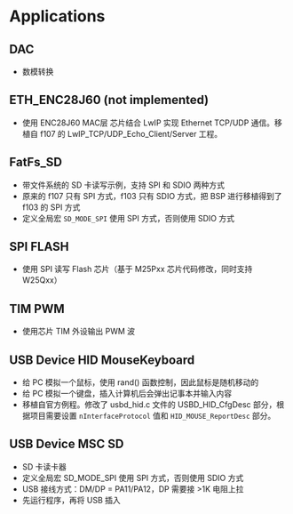 # Applications

## DAC

- 数模转换

## ETH_ENC28J60 (not implemented)

- 使用 ENC28J60 MAC层 芯片结合 LwIP 实现 Ethernet TCP/UDP 通信。移植自 f107 的 LwIP_TCP/UDP_Echo_Client/Server 工程。

## FatFs_SD

- 带文件系统的 SD 卡读写示例，支持 SPI 和 SDIO 两种方式
- 原来的 f107 只有 SPI 方式，f103 只有 SDIO 方式，把 BSP 进行移植得到了 f103 的 SPI 方式
- 定义全局宏 `SD_MODE_SPI` 使用 SPI 方式，否则使用 SDIO 方式

## SPI FLASH

- 使用 SPI 读写 Flash 芯片（基于 M25Pxx 芯片代码修改，同时支持 W25Qxx）

## TIM PWM

- 使用芯片 TIM 外设输出 PWM 波

## USB Device HID MouseKeyboard

- 给 PC 模拟一个鼠标，使用 rand() 函数控制，因此鼠标是随机移动的
- 给 PC 模拟一个键盘，插入计算机后会弹出记事本并输入内容
- 移植自官方例程。修改了 usbd_hid.c 文件的 USBD_HID_CfgDesc 部分，根据项目需要设置 `nInterfaceProtocol` 值和 `HID_MOUSE_ReportDesc` 部分。

## USB Device MSC SD

- SD 卡读卡器
- 定义全局宏 SD_MODE_SPI 使用 SPI 方式，否则使用 SDIO 方式
- USB 接线方式：DM/DP = PA11/PA12，DP 需要接 >1K 电阻上拉
- 先运行程序，再将 USB 插入
